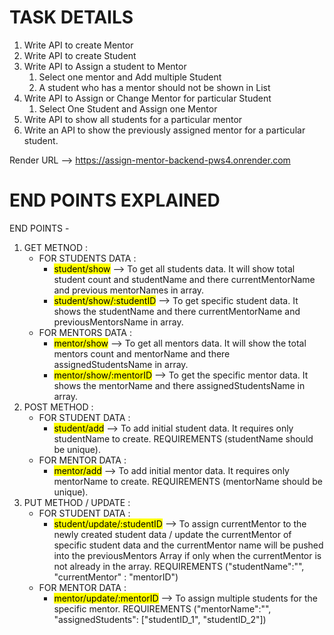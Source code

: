 # TASK DETAILS

1. Write API to create Mentor
2. Write API to create Student
3. Write API to Assign a student to Mentor
      1. Select one mentor and Add multiple Student
      2. A student who has a mentor should not be shown in List
4. Write API to Assign or Change Mentor for particular Student
      1. Select One Student and Assign one Mentor
5. Write API to show all students for a particular mentor
6. Write an API to show the previously assigned mentor for a particular student.


Render URL --> https://assign-mentor-backend-pws4.onrender.com

# END POINTS EXPLAINED 

END POINTS - 

<div>
            <ol>
              <li>
                GET METNOD :
                <ul>
                  <li>
                    FOR STUDENTS DATA :
                    <ul>
                      <li>
                        <mark>student/show</mark> --> To get all students
                        data. It will show total student count and studentName
                        and there currentMentorName and previous mentorNames in
                        array.
                      </li>
                      <li>
                        <mark>student/show/:studentID</mark> --> To get
                        specific student data. It shows the studentName and
                        there currentMentorName and previousMentorsName in
                        array.
                      </li>
                    </ul>
                  </li>
                  <li>
                    FOR MENTORS DATA :
                    <ul>
                      <li>
                        <mark>mentor/show</mark> --> To get all mentors
                        data. It will show the total mentors count and
                        mentorName and there assignedStudentsName in array.
                      </li>
                      <li>
                        <mark>mentor/show/:mentorID</mark> --> To get the
                        specific mentor data. It shows the mentorName and there
                        assignedStudentsName in array.
                      </li>
                    </ul>
                  </li>
                </ul>
              </li>
              <li>
                POST METHOD :
                <ul>
                  <li>
                    FOR STUDENT DATA :
                    <ul>
                      <li>
                        <mark>student/add</mark> --> To add initial student
                        data. It requires only studentName to create.
                        REQUIREMENTS (studentName should be unique).
                      </li>
                    </ul>
                  </li>
                  <li>
                    FOR MENTOR DATA :
                    <ul>
                      <li>
                        <mark>mentor/add</mark> --> To add initial mentor
                        data. It requires only mentorName to create.
                        REQUIREMENTS (mentorName should be unique).
                      </li>
                    </ul>
                  </li>
                </ul>
              </li>
              <li>
                PUT METHOD / UPDATE :
                <ul>
                  <li>
                    FOR STUDENT DATA :
                    <ul>
                      <li>
                        <mark>student/update/:studentID</mark> --> To assign
                        currentMentor to the newly created student data / update
                        the currentMentor of specific student data and the
                        currentMentor name will be pushed into the
                        previousMentors Array if only when the currentMentor is
                        not already in the array. REQUIREMENTS
                        ("studentName":"", "currentMentor" : "mentorID")
                      </li>
                    </ul>
                  </li>
                  <li>
                    FOR MENTOR DATA :
                    <ul>
                      <li>
                        <mark>mentor/update/:mentorID</mark> --> To assign
                        multiple students for the specific mentor. REQUIREMENTS
                        ("mentorName":"", "assignedStudents": ["studentID_1", "studentID_2"])
                      </li>
                    </ul>
                  </li>
                </ul>
              </li>
            </ol>
          </div>
